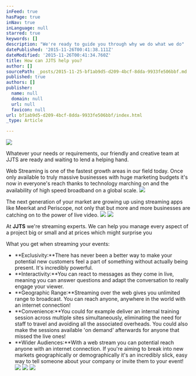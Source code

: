 ```yaml
---
inFeed: true
hasPage: true
inNav: true
inLanguage: null
starred: true
keywords: []
description: "We're ready to guide you through why we do what we do"
datePublished: '2015-11-26T00:41:38.111Z'
dateModified: '2015-11-26T00:41:34.760Z'
title: How can JJTS help you?
author: []
sourcePath: _posts/2015-11-25-bf1ab9d5-d209-4bcf-8dda-9933fe506bbf.md
published: true
authors: []
publisher:
  name: null
  domain: null
  url: null
  favicon: null
url: bf1ab9d5-d209-4bcf-8dda-9933fe506bbf/index.html
_type: Article

---
```

![](https://the-grid-user-content.s3-us-west-2.amazonaws.com/ccca1481-0a10-452c-9c91-c7c96ba67dde.jpg)

Whatever your needs or requirements, our friendly and creative team at JJTS are ready and waiting to lend a helping hand.

Web Streaming is one of the fastest growth areas in our field today. Once only available to truly massive businesses with huge marketing budgets it's now in everyone's reach thanks to technology marching on and the availability of high speed broadband on a global scale.
![](https://the-grid-user-content.s3-us-west-2.amazonaws.com/5f4354be-8663-435c-bb7d-04df2225e9b4.jpg)

The next generation of your market are growing up using streaming apps like Meerkat and Periscope, not only that but more and more businesses are catching on to the power of live video.
![](https://the-grid-user-content.s3-us-west-2.amazonaws.com/8e5f760f-e448-46e8-b217-ea4184ec37b4.jpg)
![](https://the-grid-user-content.s3-us-west-2.amazonaws.com/befce5ca-dda3-46e2-9d61-6ae8b6253a3c.jpg)

At **JJTS** we're streaming experts. We can help you manage every aspect of a project big or small and at prices which might surprise you

What you get when streaming your events:

* **Exclusivity:**There has never been a better way to make your potential new customers feel a part of something without actually being present. It's incredibly powerful.
* **Interactivity:**You can react to messages as they come in live, meaning you can answer questions and adapt the conversation to really engage your viewer.
* **Geographic Range:**Streaming over the web gives you unlimited range to broadcast. You can reach anyone, anywhere in the world with an internet connection!
* **Convenience:**You could for example deliver an internal training session across multiple sites simultaneously, eliminating the need for staff to travel and avoiding all the associated overheads. You could also make the sessions available 'on demand' afterwards for anyone that missed the live ones!
* **Wider Audiences:**With a web stream you can potential reach anyone with an internet connection. If you're aiming to break into new markets geographically or demographically it's an incredibly slick, easy way to tell someone about your company or invite them to your event!
![](https://the-grid-user-content.s3-us-west-2.amazonaws.com/8de5119b-24ba-4972-8aa2-74881e9792ef.jpg)
![](https://the-grid-user-content.s3-us-west-2.amazonaws.com/94db287a-4e3a-4608-965a-dea0ae690afa.jpg)
![](https://the-grid-user-content.s3-us-west-2.amazonaws.com/1600840c-9bb9-4d1d-bc0d-963cd13d9186.gif)
